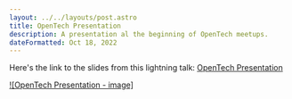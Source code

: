 ```yaml
---
layout: ../../layouts/post.astro
title: OpenTech Presentation
description: A presentation al the beginning of OpenTech meetups.
dateFormatted: Oct 18, 2022
---
```


Here's the link to the slides from this lightning talk: [OpenTech Presentation](https://docs.google.com/presentation/d/1mnP-aZZnB9VcBzsksT6Ab8DPXFmi5JYnOtU4hcgqm3g)

[![OpenTech Presentation - image]](https://res.cloudinary.com/dmlv9g4kn/image/upload/v1738613564/portfolio/opentech_ar9gyb.png)
